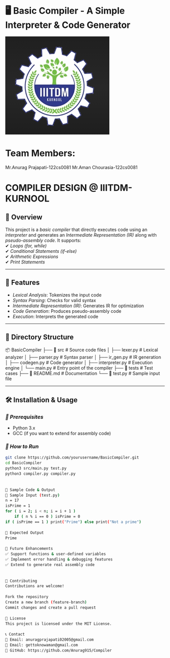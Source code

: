 # 🖥 Basic Compiler - A Simple Interpreter & Code Generator  

![alt text](image.png)
# Team Members:
Mr.Anurag Prajapati-122cs0081
Mr.Aman Chourasia-122cs0081

# COMPILER DESIGN @ IIITDM-KURNOOL
## 📌 Overview  
This project is a *basic compiler* that directly executes code using an *interpreter* and generates an *Intermediate Representation (IR)* along with *pseudo-assembly code*. It supports:  
✔ *Loops (for, while)*  
✔ *Conditional Statements (if-else)*  
✔ *Arithmetic Expressions*  
✔ *Print Statements*  

---

## 🚀 Features  
- *Lexical Analysis*: Tokenizes the input code  
- *Syntax Parsing*: Checks for valid syntax  
- *Intermediate Representation (IR)*: Generates IR for optimization  
- *Code Generation*: Produces pseudo-assembly code  
- *Execution*: Interprets the generated code  

---

## 📂 Directory Structure  
📦 BasicCompiler
├── 📂 src # Source code files
│ ├── lexer.py # Lexical analyzer
│ ├── parser.py # Syntax parser
│ ├── ir_gen.py # IR generation
│ ├── codegen.py # Code generator
│ ├── interpreter.py # Execution engine
│ └── main.py # Entry point of the compiler
├── 📂 tests # Test cases
├── 📜 README.md # Documentation
└── 📜 test.py # Sample input file



---

## 🛠 Installation & Usage  
### *🔹 Prerequisites*  
- Python 3.x  
- GCC (if you want to extend for assembly code)  

### *🔹 How to Run*  
```bash
git clone https://github.com/yourusername/BasicCompiler.git
cd BasicCompiler
python3 src/main.py test.py
python3 compiler.py compiler.py


📝 Sample Code & Output
🔹 Sample Input (test.py)
n = 17
isPrime = 1
for ( i = 2; i < n; i = i + 1 ) 
    if ( n % i == 0 ) isPrime = 0
if ( isPrime == 1 ) print("Prime") else print("Not a prime")

🔹 Expected Output
Prime

🎯 Future Enhancements
✅ Support functions & user-defined variables
✅ Implement error handling & debugging features
✅ Extend to generate real assembly code


🤝 Contributing
Contributions are welcome!

Fork the repository
Create a new branch (feature-branch)
Commit changes and create a pull request

📄 License
This project is licensed under the MIT License.

📞 Contact
📧 Email: anuragprajapati02005@gmail.com
📧 Email: gettoknowaman@gmail.com
🔗 GitHub: https://github.com/Anurag915/Compiler
